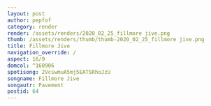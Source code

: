 ```yaml
---
layout: post
author: pepfof
category: render
render: /assets/renders/2020_02_25_fillmore jive.png
thumb: /assets/renders/thumb/thumb-2020_02_25_fillmore jive.png
title: Fillmore Jive
navigation_override: /
aspect: 16/9
domcol: ^160906
spotisong: 2VcswmuA5mj5EATSRhoJzU
songname: Fillmore Jive
songautr: Pavement
postid: 64
---
```


<!--USER BEGIN 1-->

<!--USER END 1-->

<!--more-->
<!--USER BEGIN 2-->

<!--USER END 2-->

